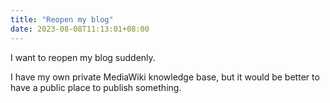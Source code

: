 ```yaml
---
title: "Reopen my blog"
date: 2023-08-08T11:13:01+08:00
---
```


I want to reopen my blog suddenly.

<!--more-->

I have my own private MediaWiki knowledge base, but it would be better to have a public
place to publish something.

